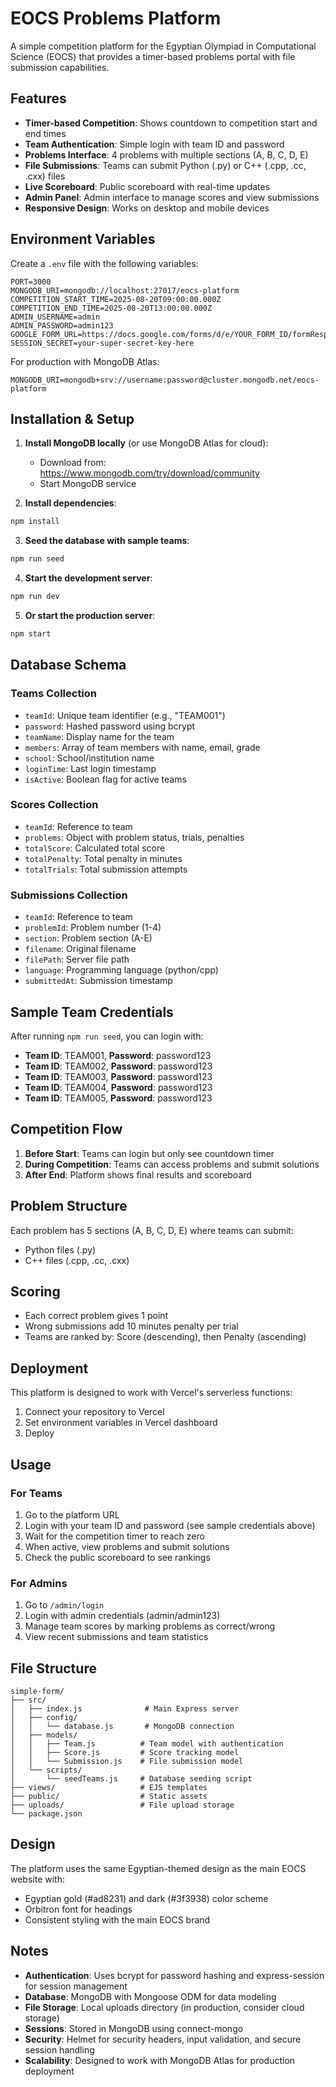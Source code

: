 # EOCS Problems Platform

A simple competition platform for the Egyptian Olympiad in Computational Science (EOCS) that provides a timer-based problems portal with file submission capabilities.

## Features

- **Timer-based Competition**: Shows countdown to competition start and end times
- **Team Authentication**: Simple login with team ID and password
- **Problems Interface**: 4 problems with multiple sections (A, B, C, D, E)
- **File Submissions**: Teams can submit Python (.py) or C++ (.cpp, .cc, .cxx) files
- **Live Scoreboard**: Public scoreboard with real-time updates
- **Admin Panel**: Admin interface to manage scores and view submissions
- **Responsive Design**: Works on desktop and mobile devices

## Environment Variables

Create a `.env` file with the following variables:

```env
PORT=3000
MONGODB_URI=mongodb://localhost:27017/eocs-platform
COMPETITION_START_TIME=2025-08-20T09:00:00.000Z
COMPETITION_END_TIME=2025-08-20T13:00:00.000Z
ADMIN_USERNAME=admin
ADMIN_PASSWORD=admin123
GOOGLE_FORM_URL=https://docs.google.com/forms/d/e/YOUR_FORM_ID/formResponse
SESSION_SECRET=your-super-secret-key-here
```

For production with MongoDB Atlas:
```env
MONGODB_URI=mongodb+srv://username:password@cluster.mongodb.net/eocs-platform
```

## Installation & Setup

1. **Install MongoDB locally** (or use MongoDB Atlas for cloud):
   - Download from: https://www.mongodb.com/try/download/community
   - Start MongoDB service

2. **Install dependencies**:
```bash
npm install
```

3. **Seed the database with sample teams**:
```bash
npm run seed
```

4. **Start the development server**:
```bash
npm run dev
```

5. **Or start the production server**:
```bash
npm start
```

## Database Schema

### Teams Collection
- `teamId`: Unique team identifier (e.g., "TEAM001")
- `password`: Hashed password using bcrypt
- `teamName`: Display name for the team
- `members`: Array of team members with name, email, grade
- `school`: School/institution name
- `loginTime`: Last login timestamp
- `isActive`: Boolean flag for active teams

### Scores Collection
- `teamId`: Reference to team
- `problems`: Object with problem status, trials, penalties
- `totalScore`: Calculated total score
- `totalPenalty`: Total penalty in minutes
- `totalTrials`: Total submission attempts

### Submissions Collection
- `teamId`: Reference to team
- `problemId`: Problem number (1-4)
- `section`: Problem section (A-E)
- `filename`: Original filename
- `filePath`: Server file path
- `language`: Programming language (python/cpp)
- `submittedAt`: Submission timestamp

## Sample Team Credentials

After running `npm run seed`, you can login with:

- **Team ID**: TEAM001, **Password**: password123
- **Team ID**: TEAM002, **Password**: password123
- **Team ID**: TEAM003, **Password**: password123
- **Team ID**: TEAM004, **Password**: password123
- **Team ID**: TEAM005, **Password**: password123

## Competition Flow

1. **Before Start**: Teams can login but only see countdown timer
2. **During Competition**: Teams can access problems and submit solutions
3. **After End**: Platform shows final results and scoreboard

## Problem Structure

Each problem has 5 sections (A, B, C, D, E) where teams can submit:
- Python files (.py)
- C++ files (.cpp, .cc, .cxx)

## Scoring

- Each correct problem gives 1 point
- Wrong submissions add 10 minutes penalty per trial
- Teams are ranked by: Score (descending), then Penalty (ascending)

## Deployment

This platform is designed to work with Vercel's serverless functions:

1. Connect your repository to Vercel
2. Set environment variables in Vercel dashboard
3. Deploy

## Usage

### For Teams
1. Go to the platform URL
2. Login with your team ID and password (see sample credentials above)
3. Wait for the competition timer to reach zero
4. When active, view problems and submit solutions
5. Check the public scoreboard to see rankings

### For Admins
1. Go to `/admin/login`
2. Login with admin credentials (admin/admin123)
3. Manage team scores by marking problems as correct/wrong
4. View recent submissions and team statistics

## File Structure

```
simple-form/
├── src/
│   ├── index.js              # Main Express server
│   ├── config/
│   │   └── database.js       # MongoDB connection
│   ├── models/
│   │   ├── Team.js          # Team model with authentication
│   │   ├── Score.js         # Score tracking model
│   │   └── Submission.js    # File submission model
│   └── scripts/
│       └── seedTeams.js     # Database seeding script
├── views/                   # EJS templates
├── public/                  # Static assets
├── uploads/                 # File upload storage
└── package.json
```

## Design

The platform uses the same Egyptian-themed design as the main EOCS website with:
- Egyptian gold (#ad8231) and dark (#3f3938) color scheme
- Orbitron font for headings
- Consistent styling with the main EOCS brand

## Notes

- **Authentication**: Uses bcrypt for password hashing and express-session for session management
- **Database**: MongoDB with Mongoose ODM for data modeling
- **File Storage**: Local uploads directory (in production, consider cloud storage)
- **Sessions**: Stored in MongoDB using connect-mongo
- **Security**: Helmet for security headers, input validation, and secure session handling
- **Scalability**: Designed to work with MongoDB Atlas for production deployment
